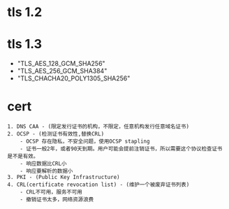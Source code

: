 # tls 1.2


# tls 1.3
  - "TLS_AES_128_GCM_SHA256"
  -  "TLS_AES_256_GCM_SHA384"
  -  "TLS_CHACHA20_POLY1305_SHA256"

# cert 
    1. DNS CAA - (限定发行证书的机构，不限定，任意机构发行任意域名证书)
    2. OCSP - (检测证书有效性,替换CRL)
        - OCSP 存在隐私，不安全问题，使用OCSP stapling
        - 证书一般2年，或者90天到期。用户可能会提前注销证书，所以需要这个协议检查证书是不是有效。
        - 响应数据比CRL小
        - 响应要解析的数据小
    3. PKI - (Public Key Infrastructure)
    4. CRL(certificate revocation list) - (维护一个被废弃证书列表)
        - CRL不可用，服务不可用
        - 撤销证书太多，网络资源浪费